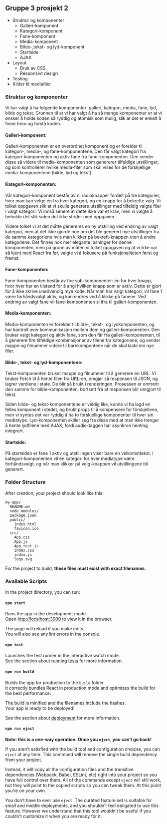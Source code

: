 ## Gruppe 3 prosjekt 2

* Struktur og komponenter
  * Galleri-komponent
  * Kategori-komponent
  * Fane-komponent
  * Media-komponent
  * Bilde-,tekst- og lyd-komponent
  * Startside
  * AJAX
* Layout
  * Bruk av CSS
  * Responsivt design
* Testing
* Kilder til mediafiler

### Struktur og komponenter
Vi har valgt å ha følgende komponenter: galleri, kategori, media, fane, lyd, bilde og tekst. Grunnen til at vi har valgt å ha så mange komponenter er at vi ønsker å holde koden så ryddig og atomisk som mulig, slik at det er enkelt å finne frem og forstå koden.

#### Galleri-komponent:
Galleri-komponenten er en overordnet komponent og er forelder til kategori-, media-, og fane-komponentene. Den får valgt kategori fra kategori-komponenten og aktiv fane fra fane-komponenten. Den sender disse så videre til media-komponenten som genererer tilfeldige utstillinger, og som kontrollerer hvilke media-filer som skal vises for de forskjellige media-komponentene (bilde, lyd og tekst).

#### Kategori-komponenten:
Vår kategori-komponent består av ni radioknapper fordelt på tre kategorier, hvor man kan velge én fra hver kategori, og en knapp for å bekrefte valg. Vi tolket oppgaven slik at vi skulle generere utstillinger med tilfeldig valgte filer i valgt kategori. Vi innså senere at dette ikke var et krav, men vi valgte å beholde det slik siden det ikke strider med oppgaven.

Videre tolket vi at det måtte genereres en ny utstilling ved endring av valgt kategori, men at det ikke gjorde noe om det ble generert nye utstillinger fra de samme kategoriene hvis man klikker på bekreft-knappen uten å endre kategoriene. Det finnes nok mer elegante løsninger for denne komponenten, men på grunn av måten vi tolket oppgaven og at vi ikke var så kjent med React fra før, valgte vi å fokusere på funksjonaliteten først og fremst.

#### Fane-komponenten:
Fane-komponenten består av fire sub-komponenter: én for hver knapp, hvor hver har en tilstand for å angi hvilken knapp som er aktiv. Dette er gjort for å ikke skrive unødvendig mye kode. Når man har valgt kategori, vil fane 1 være forhåndsvalgt aktiv, og kan endres ved å klikke på fanene. Ved endring av valgt fane vil fane-komponenten si ifra til galleri-komponenten.

#### Media-komponenten:
Media-komponenten er forelder til bilde-, tekst-, og lydkomponenten, og har kontroll over kommunikasjon mellom dem og galleri-komponenten. Den bruker valgt kategori og aktiv fane, som den får fra galleri-komponenten, til å generere fire tilfeldige kombinasjoner av filene fra kategoriene, og sender mappe og filnummer videre til barnkompontene når de skal laste inn nye filer.

#### Bilde-, tekst- og lyd-komponentene:
Tekst-komponenten bruker mappe og filnummer til å generere en URL. Vi bruker Fetch til å hente filen fra URL-en, omgjør så responsen til JSON, og lagrer verdiene i state. De blir så brukt i renderingen. Prosessen er omtrent den samme for bilde-komponenten, bortsett fra at responsen blir omgjort til tekst.

Siden bilde- og tekst-komponentene er veldig like, kunne vi ha lagd en felles komponent i stedet, og brukt props til å kompensere for forskjellene, men vi syntes det var ryddig å ha to forskjellige komponenter til hver sin mediatype. Lyd-komponenten skiller seg fra disse med at man ikke trenger å hente lydfilene med AJAX, fordi audio-taggen har asynkron henting integrert.

#### Startside:
På startsiden er fane 1 aktiv og utstillingen viser bare en velkomsttekst. I kategori-komponenten vil én kategori for hver mediatype være forhåndsvalgt, og når man klikker på velg-knappen vil utstillingene bli generert.










### Folder Structure

After creation, your project should look like this:

```
my-app/
  README.md
  node_modules/
  package.json
  public/
    index.html
    favicon.ico
  src/
    App.css
    App.js
    App.test.js
    index.css
    index.js
    logo.svg
```

For the project to build, **these files must exist with exact filenames**:

### Available Scripts

In the project directory, you can run:

#### `npm start`

Runs the app in the development mode.<br>
Open [http://localhost:3000](http://localhost:3000) to view it in the browser.

The page will reload if you make edits.<br>
You will also see any lint errors in the console.

#### `npm test`

Launches the test runner in the interactive watch mode.<br>
See the section about [running tests](#running-tests) for more information.

#### `npm run build`

Builds the app for production to the `build` folder.<br>
It correctly bundles React in production mode and optimizes the build for the best performance.

The build is minified and the filenames include the hashes.<br>
Your app is ready to be deployed!

See the section about [deployment](#deployment) for more information.

#### `npm run eject`

**Note: this is a one-way operation. Once you `eject`, you can’t go back!**

If you aren’t satisfied with the build tool and configuration choices, you can `eject` at any time. This command will remove the single build dependency from your project.

Instead, it will copy all the configuration files and the transitive dependencies (Webpack, Babel, ESLint, etc) right into your project so you have full control over them. All of the commands except `eject` will still work, but they will point to the copied scripts so you can tweak them. At this point you’re on your own.

You don’t have to ever use `eject`. The curated feature set is suitable for small and middle deployments, and you shouldn’t feel obligated to use this feature. However we understand that this tool wouldn’t be useful if you couldn’t customize it when you are ready for it.
